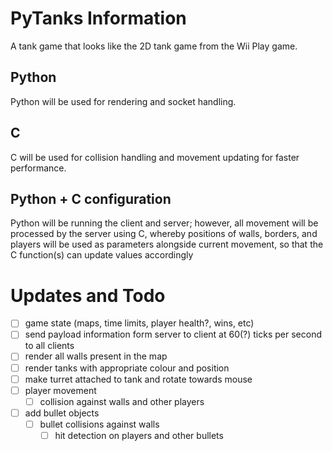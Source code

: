 # PyTanks Information
A tank game that looks like the 2D tank game from the Wii Play game.

## Python
Python will be used for rendering and socket handling.

## C
C will be used for collision handling and movement updating for faster performance.

## Python + C configuration
Python will be running the client and server; however, all movement will be processed by the server using C, whereby positions of walls, borders, and players will be used as parameters alongside current movement, so that the C function(s) can update values accordingly

# Updates and Todo
- [ ] game state (maps, time limits, player health?, wins, etc)
- [ ] send payload information form server to client at 60(?) ticks per second to all clients
- [ ] render all walls present in the map
- [ ] render tanks with appropriate colour and position
- [ ] make turret attached to tank and rotate towards mouse
- [ ] player movement
	- [ ] collision against walls and other players
- [ ] add bullet objects
    - [ ] bullet collisions against walls
		- [ ] hit detection on players and other bullets
